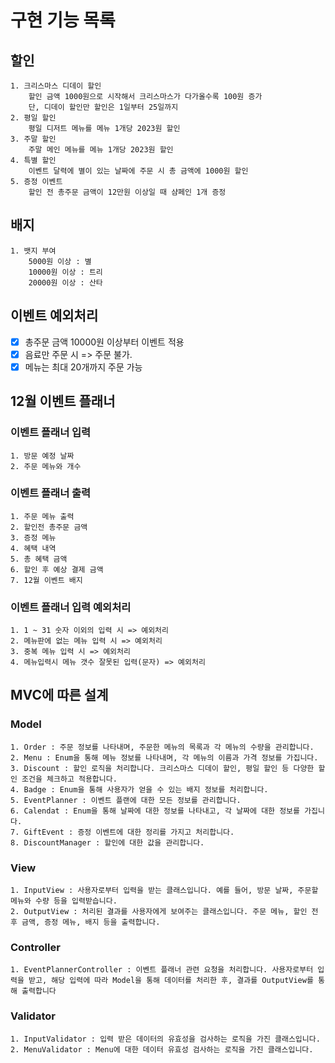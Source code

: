 # 구현 기능 목록

## 할인
    1. 크리스마스 디데이 할인
        할인 금액 1000원으로 시작해서 크리스마스가 다가올수록 100원 증가
        단, 디데이 할인만 할인은 1일부터 25일까지
    2. 평일 할인
        평일 디저트 메뉴를 메뉴 1개당 2023원 할인
    3. 주말 할인
        주말 메인 메뉴를 메뉴 1개당 2023원 할인
    4. 특별 할인
        이벤트 달력에 별이 있는 날짜에 주문 시 총 금액에 1000원 할인
    5. 증정 이벤트
        할인 전 총주문 금액이 12만원 이상일 때 샴페인 1개 증정

## 배지
    1. 뱃지 부여
        5000원 이상 : 별
        10000원 이상 : 트리
        20000원 이상 : 산타

## 이벤트 예외처리
- [x] 총주문 금액 10000원 이상부터 이벤트 적용
- [x] 음료만 주문 시 => 주문 불가.
- [x] 메뉴는 최대 20개까지 주문 가능

## 12월 이벤트 플래너

### 이벤트 플래너 입력
    1. 방문 예정 날짜
    2. 주문 메뉴와 개수
    
### 이벤트 플래너 출력
    1. 주문 메뉴 출력
    2. 할인전 총주문 금액
    3. 증정 메뉴
    4. 혜택 내역
    5. 총 혜택 금액
    6. 할인 후 예상 결제 금액
    7. 12월 이벤트 배지

### 이벤트 플래너 입력 예외처리
    1. 1 ~ 31 숫자 이외의 입력 시 => 예외처리
    2. 메뉴판에 없는 메뉴 입력 시 => 예외처리
    3. 중복 메뉴 입력 시 => 예외처리  
    4. 메뉴입력시 메뉴 갯수 잘못된 입력(문자) => 예외처리
    
## MVC에 따른 설계

### Model
    1. Order : 주문 정보를 나타내며, 주문한 메뉴의 목록과 각 메뉴의 수량을 관리합니다.
    2. Menu : Enum을 통해 메뉴 정보를 나타내며, 각 메뉴의 이름과 가격 정보를 가집니다.
    3. Discount : 할인 로직을 처리합니다. 크리스마스 디데이 할인, 평일 할인 등 다양한 할인 조건을 체크하고 적용합니다.
    4. Badge : Enum을 통해 사용자가 얻을 수 있는 배지 정보를 처리합니다.
    5. EventPlanner : 이벤트 플랜에 대한 모든 정보를 관리합니다.
    6. Calendat : Enum을 통해 날짜에 대한 정보를 나타내고, 각 날짜에 대한 정보를 가집니다.
    7. GiftEvent : 증정 이벤트에 대한 정리를 가지고 처리합니다.
    8. DiscountManager : 할인에 대한 값을 관리합니다.

### View
    1. InputView : 사용자로부터 입력을 받는 클래스입니다. 예를 들어, 방문 날짜, 주문할 메뉴와 수량 등을 입력받습니다.
    2. OutputView : 처리된 결과를 사용자에게 보여주는 클래스입니다. 주문 메뉴, 할인 전 후 금액, 증정 메뉴, 배지 등을 출력합니다.

### Controller 
    1. EventPlannerController : 이벤트 플래너 관련 요청을 처리합니다. 사용자로부터 입력을 받고, 해당 입력에 따라 Model을 통해 데이터를 처리한 후, 결과를 OutputView를 통해 출력합니다

### Validator
    1. InputValidator : 입력 받은 데이터의 유효성을 검사하는 로직을 가진 클래스입니다.
    2. MenuValidator : Menu에 대한 데이터 유효성 검사하는 로직을 가진 클래스입니다.


